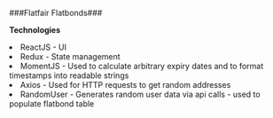 ###Flatfair Flatbonds###

**Technologies**

<li>ReactJS - UI
<li>Redux - State management
<li>MomentJS - Used to calculate arbitrary expiry dates and to format timestamps into readable strings
<li>Axios - Used for HTTP requests to get random addresses
<li>RandomUser - Generates random user data via api calls - used to populate flatbond table